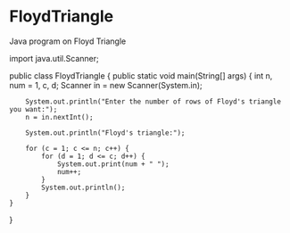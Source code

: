 # FloydTriangle
Java program on Floyd Triangle

import java.util.Scanner;

public class FloydTriangle {
    public static void main(String[] args) {
        int n, num = 1, c, d;
        Scanner in = new Scanner(System.in);

        System.out.println("Enter the number of rows of Floyd's triangle you want:");
        n = in.nextInt();

        System.out.println("Floyd's triangle:");

        for (c = 1; c <= n; c++) {
            for (d = 1; d <= c; d++) {
                System.out.print(num + " ");
                num++;
            }
            System.out.println();
        }
    }
}

